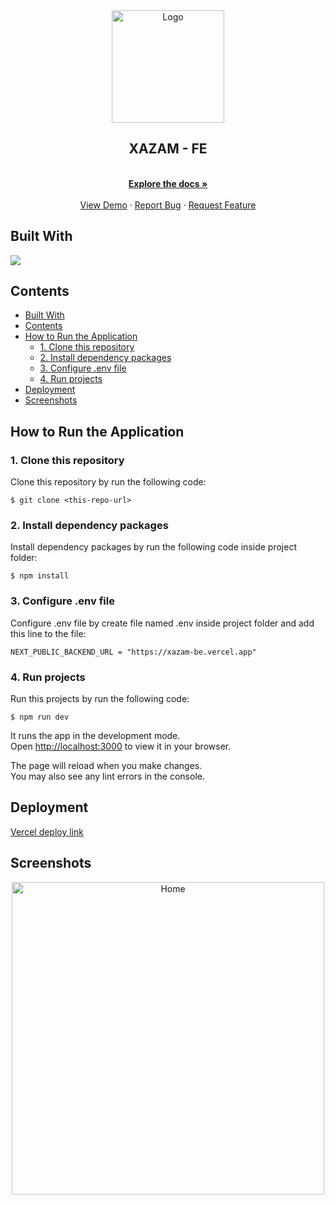 <div align="center">
  <a href="#">
    <img src="../xazam-team-fe/src/assets/images/xazam.png" alt="Logo" width="180" height="180">
  </a>

  <h2 align="center">XAZAM - FE</h2>

  <p align="center">
    <br />
    <a href="#"><strong>Explore the docs »</strong></a>
    <br />
    <br />
    <a href="https://xazam-fe-wdua-6w3cy43s2-rama-z.vercel.app/home">View Demo</a>
    ·
    <a href="#">Report Bug</a>
    ·
    <a href="#">Request Feature</a>
  </p>
</div>

## Built With

<p align="left">
  <a href="https://skillicons.dev">
    <img src="https://skillicons.dev/icons?i=react,nextjs,javascript," />
  </a>
</p>

</div>

## Contents

- [Built With](#built-with)
- [Contents](#contents)
- [How to Run the Application](#how-to-run-the-application)
  - [1. Clone this repository](#1-clone-this-repository)
  - [2. Install dependency packages](#2-install-dependency-packages)
  - [3. Configure .env file](#3-configure-env-file)
  - [4. Run projects](#4-run-projects)
- [Deployment](#deployment)
- [Screenshots](#screenshots)

<!-- ## Features

### Public

- Login
- Register
- Forgot Password
- Transfer
- Transfer History
- Edit Profile
- Dashboard -->

## How to Run the Application

### 1. Clone this repository

Clone this repository by run the following code:

```
$ git clone <this-repo-url>
```

### 2. Install dependency packages

Install dependency packages by run the following code inside project folder:

```
$ npm install
```

### 3. Configure .env file

Configure .env file by create file named .env inside project folder and add this line to the file:

```
NEXT_PUBLIC_BACKEND_URL = "https://xazam-be.vercel.app"
```

### 4. Run projects

Run this projects by run the following code:

```
$ npm run dev
```

It runs the app in the development mode.\
Open [http://localhost:3000](http://localhost:3000) to view it in your browser.

The page will reload when you make changes.\
You may also see any lint errors in the console.

## Deployment

[Vercel deploy link](https://xazam-fe-wdua-6w3cy43s2-rama-z.vercel.app/home)

## Screenshots

<div align="center">
<img width="500" src="../xazam-team-fe/src/assets/images/xazam-fe.png" alt="Home">

</div>
